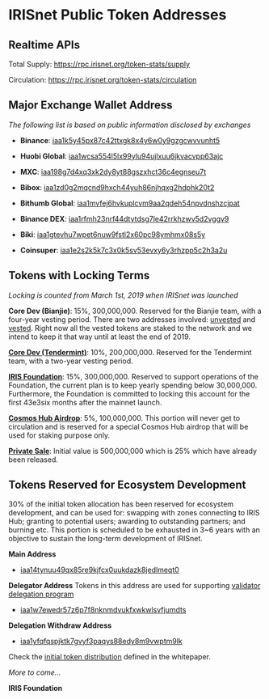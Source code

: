# IRISnet Public Token Addresses 

## Realtime APIs 

Total Supply: https://rpc.irisnet.org/token-stats/supply

Circulation: https://rpc.irisnet.org/token-stats/circulation


## Major Exchange Wallet Address

_The following list is based on public information disclosed by exchanges_

- **Binance**: [iaa1k5y45px87c42ttxgk8x4y6w0y9gzgcwvvunht5](https://www.irisplorer.io/#/address/iaa1k5y45px87c42ttxgk8x4y6w0y9gzgcwvvunht5)

- **Huobi Global**: [iaa1wcsa554l5lx99ylu94ujlxuu6jkvacvpp63ajc](https://www.irisplorer.io/#/address/iaa1wcsa554l5lx99ylu94ujlxuu6jkvacvpp63ajc)

- **MXC**: [iaa198g7d4xq3xk2dy8yt88gszxhct36c4egnseu7t](https://www.irisplorer.io/#/address/iaa198g7d4xq3xk2dy8yt88gszxhct36c4egnseu7t)

- **Bibox**: [iaa1zd0g2mqcnd9hxch44yuh86njhqxg2hdphk20t2](https://www.irisplorer.io/#/address/iaa1zd0g2mqcnd9hxch44yuh86njhqxg2hdphk20t2)

- **Bithumb Global**: [iaa1mvfej6hvkuplcvm9aa2qdeh54npvdnshzcjpat](https://www.irisplorer.io/#/address/iaa1mvfej6hvkuplcvm9aa2qdeh54npvdnshzcjpat)

- **Binance DEX**: [iaa1rfmh23nrf44dtytdsg7le42rrkhzwv5d2vggv9](https://www.irisplorer.io/#/address/iaa1rfmh23nrf44dtytdsg7le42rrkhzwv5d2vggv9)

- **Biki**: [iaa1gtevhu7wpet6nuw9fstl2x60pc98ymhmx08s5y](https://www.irisplorer.io/#/address/iaa1gtevhu7wpet6nuw9fstl2x60pc98ymhmx08s5y)

- **Coinsuper**: [iaa1e2s2k5k7c3x0k5sv53evxy6y3rhzpp5c2h3a2u](https://www.irisplorer.io/#/address/iaa1e2s2k5k7c3x0k5sv53evxy6y3rhzpp5c2h3a2u)

## Tokens with Locking Terms
_Locking is counted from March 1st, 2019 when IRISnet was launched_ 

**Core Dev (Bianjie)**:	15%, 300,000,000.  Reserved for the Bianjie team, with a four-year vesting period. There are two addresses involved: [unvested](https://www.irisplorer.io/#/address/iaa1t3alcjnr7qwje9qs0axah4mwp9jvl8vns9y9gu) and [vested](https://www.irisplorer.io/#/address/iaa156lnmahxx53yxduxax7pu6rdf6dy44edejtnpk). Right now all the vested tokens are staked to the network and we intend to keep it that way until at least the end of 2019.

**[Core Dev (Tendermint)](https://www.irisplorer.io/#/address/iaa13wqpy0ehazj7alvyc8ch36dsszp704pwts47wc)**:	10%, 200,000,000.  Reserved for the Tendermint team, with a two-year vesting period.

**[IRIS Foundation](https://www.irisplorer.io/#/address/iaa1p7qu0acxgwrg059va65cl8sq3w9japnkj93vrc)**:	15%, 300,000,000. 	Reserved to support operations of the Foundation, the current plan is to keep yearly spending below 30,000,000.  Furthermore, the Foundation is committed to locking this account for the first 43e3six months after the mainnet launch.   

**[Cosmos Hub Airdrop](https://www.irisplorer.io/#/address/iaa1y4ze04mauet065h2eehr5cwpskr7j6275j46ch)**:	5%, 100,000,000. 	This portion will never get to circulation and is reserved for a special Cosmos Hub airdrop that will be used for staking purpose only.

**[Private Sale](https://www.irisplorer.io/#/address/iaa1n5x9ng3ufr29nw4eauzq6pkwzgkqrxdgacph4t)**: Initial value is 	500,000,000	which is 25% which have already been released.  
 
## Tokens Reserved for Ecosystem Development

30% of the initial token allocation has been reserved for ecosystem development, and can be used for: swapping with zones connecting to IRIS Hub; granting to potential users; awarding to outstanding partners; and burning etc. This portion is scheduled to be exhausted in 3~6 years with an objective to sustain the long-term development of IRISnet.  

**Main Address**
- [iaa14tynuu49qx85re9kjfcx0uukdazk8jedlmeqt0](https://www.irisplorer.io/#/address/iaa14tynuu49qx85re9kjfcx0uukdazk8jedlmeqt0)

**Delegator Address** Tokens in this address are used for supporting [validator delegation program](https://forum.irisnet.org/t/how-does-iris-foundation-select-validators-to-delegate/39)
- [iaa1w7ewedr57z6p7f8nknmdvukfxwkwlsvfjumdts](https://www.irisplorer.io/#/address/iaa1w7ewedr57z6p7f8nknmdvukfxwkwlsvfjumdts)

**Delegation Withdraw Address**
- [iaa1yfqfqspjktk7gvyf3paqys88edy8m9vwptm9lk](https://www.irisplorer.io/#/address/iaa1yfqfqspjktk7gvyf3paqys88edy8m9vwptm9lk)

Check the [initial token distribution](https://github.com/irisnet/irisnet/blob/master/WHITEPAPER.md#initial-token-distribution) defined in the whitepaper.

_More to come..._
 

**IRIS Foundation**
